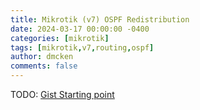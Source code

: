 ```yaml
---
title: Mikrotik (v7) OSPF Redistribution
date: 2024-03-17 00:00:00 -0400
categories: [mikrotik]
tags: [mikrotik,v7,routing,ospf]
author: dmcken 
comments: false
---
```



TODO: <a href="https://gist.github.com/dmcken/15f5d9d482fd5e6e751efe448f2a183e">Gist Starting point</a>


